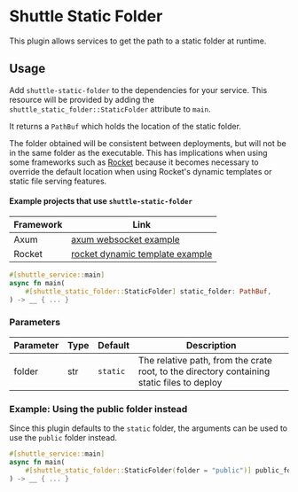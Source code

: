 # Shuttle Static Folder

This plugin allows services to get the path to a static folder at runtime.

## Usage

Add `shuttle-static-folder` to the dependencies for your service. 
This resource will be provided by adding the `shuttle_static_folder::StaticFolder` attribute to `main`.  

It returns  a `PathBuf` which holds the location of the static folder.

The folder obtained will be consistent between deployments, but will not be in the same folder as the executable.  This has implications when using some frameworks such as [Rocket](https://github.com/SergioBenitez/rocket) because it becomes necessary to override the default location when using Rocket's dynamic templates or static file serving features.

#### Example projects that use `shuttle-static-folder`

| Framework | Link                                                                                                        |
|-----------|-------------------------------------------------------------------------------------------------------------|
| Axum      | [axum websocket example](https://github.com/shuttle-hq/examples/tree/main/axum/websocket)                   |
| Rocket    | [rocket dynamic template example](https://github.com/shuttle-hq/examples/tree/main/rocket/dyn_template_hbs) |


``` rust
#[shuttle_service::main]
async fn main(
    #[shuttle_static_folder::StaticFolder] static_folder: PathBuf,
) -> __ { ... }
```

### Parameters

| Parameter | Type | Default  | Description                                                        |
|-----------|------|----------|--------------------------------------------------------------------|
| folder    | str  | `static` | The relative path, from the crate root, to the directory containing static files to deploy |

### Example: Using the public folder instead

Since this plugin defaults to the `static` folder, the arguments can be used to use the `public` folder instead.

``` rust
#[shuttle_service::main]
async fn main(
    #[shuttle_static_folder::StaticFolder(folder = "public")] public_folder: PathBuf,
) -> __ { ... }
```
